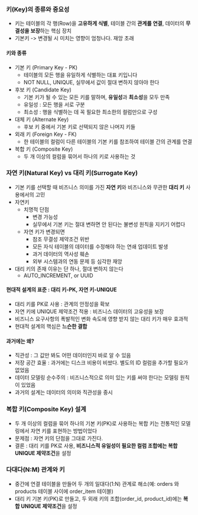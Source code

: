 ### 키(Key)의 종류와 중요성
- 키는 테이블의 각 행(Row)을 **고유하게 식별**, 테이블 간의 **관계를 연결**, 데이터의 **무결성을 보장**하는 핵심 장치
- 기본키 -> 변경될 시 미치는 영향이 엄청나다. 재앙 초래

#### 키와 종류
- 기본 키 (Primary Key - PK)
  - 테이블의 모든 행을 유일하게 식별하는 대표 키입니다
  - NOT NULL, UNIQUE, 실무에서 값이 절대 변하지 않아야 한다
- 후보 키 (Candidate Key)
  - 기본 키가 될 수 있는 모든 키를 말하며, **유일성**과 **최소성**을 모두 만족
  - 유일성 : 모든 행을 서로 구분
  - 최소성 : 행을 식별하는 데 꼭 필요한 최소한의 컬럼만으로 구성
- 대체 키 (Alternate Key)
  - 후보 키 중에서 기본 키로 선택되지 않은 나머지 키들
- 외래 키 (Foreign Key - FK)
  - 한 테이블의 컬럼이 다른 테이블의 기본 키를 참조하여 테이블 간의 관계를 연결
- 복합 키 (Composite Key)
  - 두 개 이상의 컬럼을 묶어서 하나의 키로 사용하는 것

### 자연 키(Natural Key) vs 대리 키(Surrogate Key)
- 기본 키를 선택할 때 비즈니스 의미를 가진 **자연 키**와 비즈니스와 무관한 **대리 키** 사용에서의 고민
- 자연키 
  - 치명적 단점
    - 변경 가능성 
    - 실무에서 기본 키는 절대 변하면 안 된다는 불변성 원칙을 지키기 어렵다 
  - 자연 키가 변경되면 
    - 참조 무결성 제약조건 위반
    - 모든 자식 테이블의 데이터를 수정해야 하는 연쇄 업데이트 발생
    - 과거 데이터의 역사성 훼손
    - 외부 시스템과의 연동 문제 등 심각한 재앙
- 대리 키의 존재 이유는 단 하나, 절대 변하지 않는다
  -  AUTO_INCREMENT, or UUID

#### 현대적 설계의 표준 : 대리 키-PK, 자연 키-UNIQUE
- 대리 키를 PK로 사용 : 관계의 안정성을 확보
- 자연 키에 UNIQUE 제약조건 적용 : 비즈니스 데이터의 고유성을 보장
- 비즈니스 요구사항의 폭발적인 변화 속도에 영향 받지 않는 대리 키가 매우 효과적
- 현대적 설계의 핵심은 **느슨한 결합**

#### 과거에는 왜?
- 직관성 : 그 값만 봐도 어떤 데이터인지 바로 알 수 있음
- 저장 공간 효율 : 과거에는 디스크 비용이 비쌌다. 별도의 ID 컬럼을 추가할 필요가 없었음
- 데이터 모델링 순수주의 : 비즈니스적으로 의미 있는 키를 써야 한다는 모델링 원칙이 있었음
- 과거의 설계는 데이터의 의미와 직관성을 중시

### 복합 키(Composite Key) 설계
- 두 개 이상의 컬럼을 묶어 하나의 기본 키(PK)로 사용하는 복합 키는 전통적인 모델링에서 자연 키를 표현하는 방법이었다
- 문제점 : 자연 키의 단점을 그대로 가진다.
- 결론 : 대리 키를 PK로 사용, **비즈니스적 유일성이 필요한 컬럼 조합에는 복합 UNIQUE 제약조건**을 설정

### 다대다(N:M) 관계와 키
- 중간에 연결 테이블을 만들어 두 개의 일대다(1:N) 관계로 해소(예: orders 와 products 테이블 사이에 order_item 테이블)
- 대리 키 기본 키(PK)로 만들고, 두 외래 키의 조합(order_id, product_id)에는 **복합 UNIQUE 제약조건**을 설정